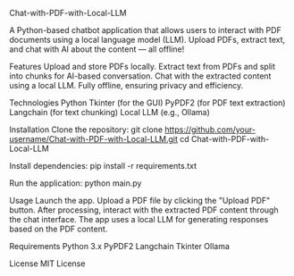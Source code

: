 Chat-with-PDF-with-Local-LLM

A Python-based chatbot application that allows users to interact with PDF documents using a local language model (LLM). Upload PDFs, extract text, and chat with AI about the content — all offline!

Features
Upload and store PDFs locally.
Extract text from PDFs and split into chunks for AI-based conversation.
Chat with the extracted content using a local LLM.
Fully offline, ensuring privacy and efficiency.

Technologies
Python
Tkinter (for the GUI)
PyPDF2 (for PDF text extraction)
Langchain (for text chunking)
Local LLM (e.g., Ollama)

Installation
Clone the repository: git clone https://github.com/your-username/Chat-with-PDF-with-Local-LLM.git
cd Chat-with-PDF-with-Local-LLM

Install dependencies:
pip install -r requirements.txt

Run the application:
python main.py

Usage
Launch the app.
Upload a PDF file by clicking the "Upload PDF" button.
After processing, interact with the extracted PDF content through the chat interface.
The app uses a local LLM for generating responses based on the PDF content.

Requirements
Python 3.x
PyPDF2
Langchain
Tkinter
Ollama 

License
MIT License


